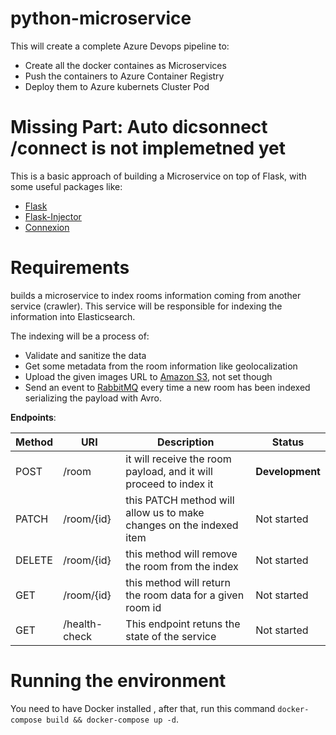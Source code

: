 # python-microservice

This will create a complete Azure Devops pipeline to: 

- Create all the docker containes as Microservices 
- Push the containers to Azure Container Registry 
- Deploy them to Azure kubernets Cluster Pod 
 
 # Missing Part: Auto dicsonnect /connect is not implemetned yet

This is a basic approach of building a Microservice on top of Flask, with some useful packages like:

- [Flask](http://flask.pocoo.org/)
- [Flask-Injector](https://pypi.python.org/pypi/Flask-Injector)
- [Connexion](https://github.com/zalando/connexion)

# Requirements

 builds a microservice to index rooms information coming from another service (crawler). This service will be responsible for indexing the information into Elasticsearch.

The indexing will be a process of:

- Validate and sanitize the data
- Get some metadata from the room information like geolocalization
- Upload the given images URL to [Amazon S3](https://github.com/boto/boto), not set though
- Send an event to [RabbitMQ](https://github.com/pika/pika) every time a new room has been indexed serializing the payload with Avro.


**Endpoints**:

|Method|URI|Description| Status |
|------|---|-----------|--------|
| POST | /room | it will receive the room payload, and it will proceed to index it | **Development** |
| PATCH | /room/{id} | this PATCH method will allow us to make changes on the indexed item | Not started |
| DELETE | /room/{id} | this method will remove the room from the index | Not started |
| GET | /room/{id} | this method will return the room data for a given room id | Not started |
| GET | /health-check | This endpoint retuns the state of the service | Not started |

# Running the environment

You need to have Docker installed , after that, run this command `docker-compose build && docker-compose up -d`.
